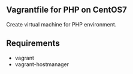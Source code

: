 ## Vagrantfile for PHP on CentOS7

Create virtual machine for PHP environment.

## Requirements

- vagrant
- vagrant-hostmanager

